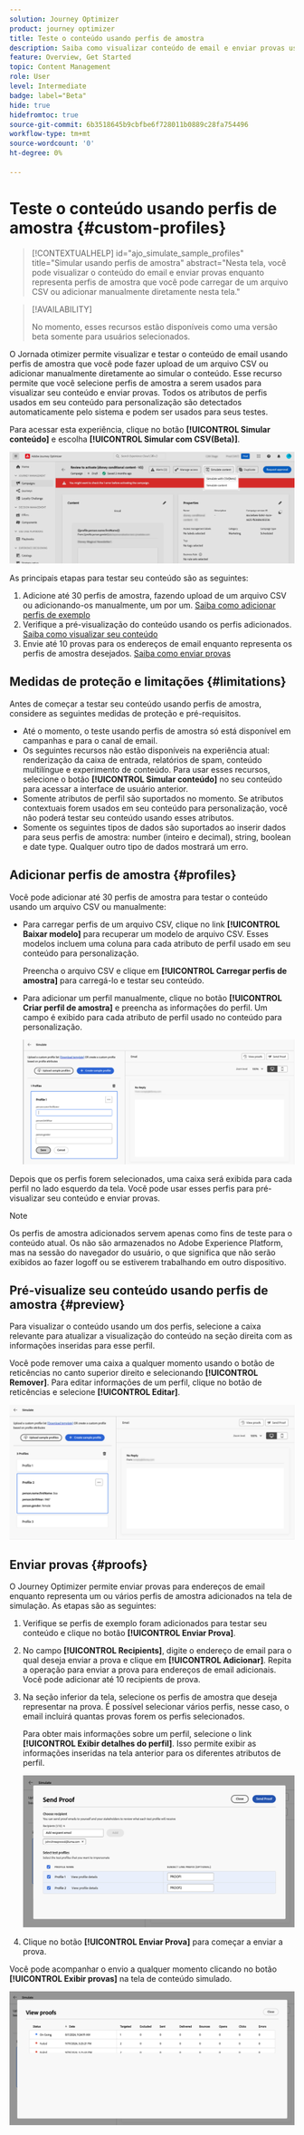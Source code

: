 ```yaml
---
solution: Journey Optimizer
product: journey optimizer
title: Teste o conteúdo usando perfis de amostra
description: Saiba como visualizar conteúdo de email e enviar provas usando perfis de amostra.
feature: Overview, Get Started
topic: Content Management
role: User
level: Intermediate
badge: label="Beta"
hide: true
hidefromtoc: true
source-git-commit: 6b3518645b9cbfbe6f728011b0889c28fa754496
workflow-type: tm+mt
source-wordcount: '0'
ht-degree: 0%

---
```



# Teste o conteúdo usando perfis de amostra {#custom-profiles}

>[!CONTEXTUALHELP]
>id="ajo_simulate_sample_profiles"
>title="Simular usando perfis de amostra"
>abstract="Nesta tela, você pode visualizar o conteúdo do email e enviar provas enquanto representa perfis de amostra que você pode carregar de um arquivo CSV ou adicionar manualmente diretamente nesta tela."


<!--ATTENTE CONFIRMATION 

- nom (custom/sample)
- campaigns/journeys ou que campaigns

-->

>[!AVAILABILITY]
>
>No momento, esses recursos estão disponíveis como uma versão beta somente para usuários selecionados.

O Jornada otimizer permite visualizar e testar o conteúdo de email usando perfis de amostra que você pode fazer upload de um arquivo CSV ou adicionar manualmente diretamente ao simular o conteúdo. Esse recurso permite que você selecione perfis de amostra a serem usados para visualizar seu conteúdo e enviar provas. Todos os atributos de perfis usados em seu conteúdo para personalização são detectados automaticamente pelo sistema e podem ser usados para seus testes.

Para acessar esta experiência, clique no botão **[!UICONTROL Simular conteúdo]** e escolha **[!UICONTROL Simular com CSV(Beta)]**.

![](assets/simulate-sample.png)


As principais etapas para testar seu conteúdo são as seguintes:

1. Adicione até 30 perfis de amostra, fazendo upload de um arquivo CSV ou adicionando-os manualmente, um por um. [Saiba como adicionar perfis de exemplo](#profiles)
1. Verifique a pré-visualização do conteúdo usando os perfis adicionados. [Saiba como visualizar seu conteúdo](#preview)
1. Envie até 10 provas para os endereços de email enquanto representa os perfis de amostra desejados. [Saiba como enviar provas](#proofs)


## Medidas de proteção e limitações {#limitations}

Antes de começar a testar seu conteúdo usando perfis de amostra, considere as seguintes medidas de proteção e pré-requisitos.

* Até o momento, o teste usando perfis de amostra só está disponível em campanhas e para o canal de email.
* Os seguintes recursos não estão disponíveis na experiência atual: renderização da caixa de entrada, relatórios de spam, conteúdo multilíngue e experimento de conteúdo. Para usar esses recursos, selecione o botão **[!UICONTROL Simular conteúdo]** no seu conteúdo para acessar a interface de usuário anterior.
* Somente atributos de perfil são suportados no momento. Se atributos contextuais forem usados em seu conteúdo para personalização, você não poderá testar seu conteúdo usando esses atributos.
* Somente os seguintes tipos de dados são suportados ao inserir dados para seus perfis de amostra: number (inteiro e decimal), string, boolean e date type. Qualquer outro tipo de dados mostrará um erro.

## Adicionar perfis de amostra {#profiles}

Você pode adicionar até 30 perfis de amostra para testar o conteúdo usando um arquivo CSV ou manualmente:

* Para carregar perfis de um arquivo CSV, clique no link **[!UICONTROL Baixar modelo]** para recuperar um modelo de arquivo CSV. Esses modelos incluem uma coluna para cada atributo de perfil usado em seu conteúdo para personalização.

  Preencha o arquivo CSV e clique em **[!UICONTROL Carregar perfis de amostra]** para carregá-lo e testar seu conteúdo.

* Para adicionar um perfil manualmente, clique no botão **[!UICONTROL Criar perfil de amostra]** e preencha as informações do perfil. Um campo é exibido para cada atributo de perfil usado no conteúdo para personalização.

  ![](assets/simulate-custom-add.png)

Depois que os perfis forem selecionados, uma caixa será exibida para cada perfil no lado esquerdo da tela. Você pode usar esses perfis para pré-visualizar seu conteúdo e enviar provas.

>[!NOTE]
>
>Os perfis de amostra adicionados servem apenas como fins de teste para o conteúdo atual. Os não são armazenados no Adobe Experience Platform, mas na sessão do navegador do usuário, o que significa que não serão exibidos ao fazer logoff ou se estiverem trabalhando em outro dispositivo.

## Pré-visualize seu conteúdo usando perfis de amostra {#preview}

Para visualizar o conteúdo usando um dos perfis, selecione a caixa relevante para atualizar a visualização do conteúdo na seção direita com as informações inseridas para esse perfil.

Você pode remover uma caixa a qualquer momento usando o botão de reticências no canto superior direito e selecionando **[!UICONTROL Remover]**. Para editar informações de um perfil, clique no botão de reticências e selecione **[!UICONTROL Editar]**.

![](assets/simulate-custom-boxes.png)

## Enviar provas {#proofs}

O Journey Optimizer permite enviar provas para endereços de email enquanto representa um ou vários perfis de amostra adicionados na tela de simulação. As etapas são as seguintes:

1. Verifique se perfis de exemplo foram adicionados para testar seu conteúdo e clique no botão **[!UICONTROL Enviar Prova]**.

1. No campo **[!UICONTROL Recipients]**, digite o endereço de email para o qual deseja enviar a prova e clique em **[!UICONTROL Adicionar]**. Repita a operação para enviar a prova para endereços de email adicionais. Você pode adicionar até 10 recipients de prova.

1. Na seção inferior da tela, selecione os perfis de amostra que deseja representar na prova. É possível selecionar vários perfis, nesse caso, o email incluirá quantas provas forem os perfis selecionados.

   Para obter mais informações sobre um perfil, selecione o link **[!UICONTROL Exibir detalhes do perfil]**. Isso permite exibir as informações inseridas na tela anterior para os diferentes atributos de perfil.

   ![](assets/simulate-custom-proofs.png)

1. Clique no botão **[!UICONTROL Enviar Prova]** para começar a enviar a prova.

Você pode acompanhar o envio a qualquer momento clicando no botão **[!UICONTROL Exibir provas]** na tela de conteúdo simulado.

![](assets/simulate-custom-sent-proofs.png)
